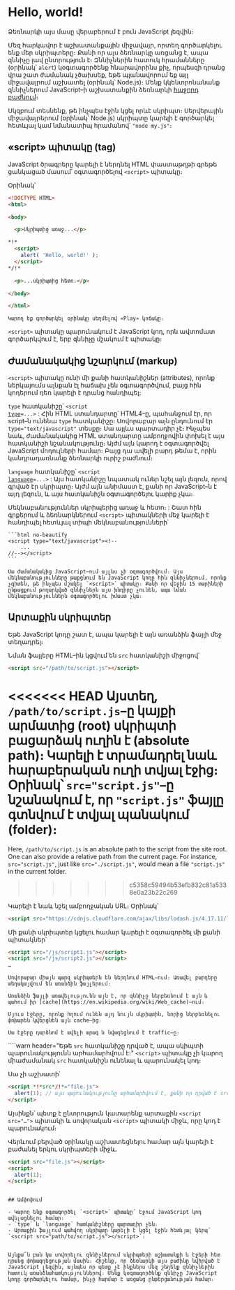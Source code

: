 # Hello, world!

Ձեռնարկի այս մասը վերաբերում է բուն JavaScript լեզվին։

Մեզ հարկավոր է աշխատանքային միջավայր, որտեղ գործարկելու ենք մեր սկրիպտերը։ Քանի որ այս ձեռնարկը առցանց է, ապա զննիչը լավ ընտրություն է։ Զննիչներին հատուկ հրամանները (օրինակ՝ `alert`) կօգտագործենք հնարավորինս քիչ, որպեսզի դրանց վրա շատ ժամանակ չծախսեք, եթե պլանավորում եք այլ միջավայրում աշխատել (օրինակ՝ Node.js)։ Մենք կկենտրոնանանք զննիչներում JavaScript–ի աշխատանքին ձեռնարկի [հաջորդ բաժնում](/ui)։

Սկզբում տեսնենք, թե ինչպես էջին կցել որևէ սկրիպտ։ Սերվերային միջավայրերում (օրինակ՝ Node.js) սկրիպտը կարելի է գործարկել հետևյալ կամ նմանատիպ հրամանով՝ `"node my.js"`։


## «script» պիտակը (tag)

JavaScript ծրագրերը կարելի է ներդնել HTML փաստաթղթի գրեթե ցանկացած մասում՝ օգտագործելով `<script>` պիտակը։

Օրինակ՝

```html run height=100
<!DOCTYPE HTML>
<html>

<body>

  <p>Սկրիպտից առաջ...</p>

*!*
  <script>
    alert( 'Hello, world!' );
  </script>
*/!*

  <p>...սկրիպտից հետո։</p>

</body>

</html>
```

```online
Կարող եք գործարկել օրինակը սեղմելով «Play» կոճակը։
```

`<script>` պիտակը պարունակում է JavaScript կոդ, որն ավտոմատ գործարկվում է, երբ զննիչը մշակում է պիտակը։


## Ժամանակակից նշարկում (markup)

`<script>` պիտակը ունի մի քանի հատկանիշներ (attributes), որոնք ներկայումս այնքան էլ հաճախ չեն օգտագործվում, բայց հին կոդերում դեռ կարելի է դրանց հանդիպել։

`type` հատկանիշը՝ <code>&lt;script <u>type</u>=...&gt;</code>
:  Հին HTML ստանդարտը՝ HTML4–ը, պահանջում էր, որ script–ն ունենա `type` հատկանիշը։ Սովորաբար այն ընդունում էր `type="text/javascript"` տեսքը։ Սա այլևս պարտադիր չէ։ Ինչպես նաև, ժամանակակից HTML ստանդարտը ամբողջովին փոխել է այս հատկանիշի նշանակությունը։ Այժմ այն կարող է օգտագործվել JavaScript մոդուլների համար։ Բայց դա ավելի բարդ թեմա է, որին կանդրադառնանք ձեռնարկի ուրիշ բաժնում։

`language` հատկանիշը՝ <code>&lt;script <u>language</u>=...&gt;</code>
: Այս հատկանիշը նպատակ ուներ նշել այն լեզուն, որով գրված էր սկրիպտը։ Այժմ այն անիմաստ է, քանի որ JavaScript–ն է այդ լեզուն, և այս հատկանիշն օգտագործելու կարիք չկա։

Մեկնաբանություններ սկրիպերից առաջ և հետո։
: Շատ հին գրքերում և ձեռնարկներում `<script>` պիտակների մեջ կարելի է հանդիպել հետևյալ տիպի մեկնաբանությունների՝

    ```html no-beautify
    <script type="text/javascript"><!--
        ...
    //--></script>
    ```

    Սա ժամանակակից JavaScript–ում այլևս չի օգտագործվում։ Այս մեկնաբանությունները թաքցնում են JavaScript կոդը հին զննիչներում, որոնք չգիտեն, թե ինչպես մշակել `<script>` պիտակը։ Քանի որ վեջին 15 տարիների ընթացքում թողարկված զննիչներն այս խնդիրը չունեն, ապա նման մեկնաբանություններն օգտագործելու իմաստ չկա։


## Արտաքին սկրիպտեր

Եթե JavaScript կոդը շատ է, ապա կարելի է այն առանձին ֆայլի մեջ տեղադրել։

Նման ֆայլերը HTML–ին կցվում են `src` հատկանիշի միջոցով՝

```html
<script src="/path/to/script.js"></script>
```

<<<<<<< HEAD
Այստեղ, `/path/to/script.js`–ը կայքի արմատից (root) սկրիպտի բացարձակ ուղին է (absolute path)։ Կարելի է տրամադրել նաև հարաբերական ուղի տվյալ էջից։ Օրինակ՝ `src="script.js"`–ը նշանակում է, որ `"script.js"` ֆայլը գտնվում է տվյալ պանակում (folder)։
=======
Here, `/path/to/script.js` is an absolute path to the script from the site root. One can also provide a relative path from the current page. For instance, `src="script.js"`, just like `src="./script.js"`, would mean a file `"script.js"` in the current folder.
>>>>>>> c5358c59494b53efb832c81a5338e0a23b22c269

Կարելի է նաև նշել ամբողջական URL։ Օրինակ՝

```html
<script src="https://cdnjs.cloudflare.com/ajax/libs/lodash.js/4.17.11/lodash.js"></script>
```

Մի քանի սկրիպտեր կցելու համար կարելի է օգտագործել մի քանի պիտակներ՝

```html
<script src="/js/script1.js"></script>
<script src="/js/script2.js"></script>
…
```

```smart
Սովորաբար միայն պարզ սկրիպտերն են ներդնում HTML–ում։ Առավել բարդերը տեղակայվում են առանձին ֆայլերում։

Առանձին ֆայլի առավելությունն այն է, որ զննիչը ներբեռնում է այն և պահում իր [cache](https://en.wikipedia.org/wiki/Web_cache)–ում։

Մյուս էջերը, որոնք հղում ունեն այդ նույն սկրիպտին, նորից ներբեռնելու փոխարեն կվերցնեն այն cache–ից։

Սա էջերը դարձնոմ է ավելի արագ և նվազեցնում է traffic–ը։
```

````warn header="Եթե `src` հատկանիշը դրված է, ապա սկիպտի պարունակությունն արհամարհվում է։"
`<script>` պիտակը չի կարող միաժամանակ `src` հատկանիշն ունենալ և պարունակել կոդ։

Սա չի աշխատի՝

```html
<script *!*src*/!*="file.js">
  alert(1); // այս պարունակությունը արհամարհվում է, քանի որ դրված է src հատկանիշը
</script>
```

Այսինքն՝ պետք է ընտրություն կատարենք արտաքին `<script src="…">` պիտակի և սովորական `<script>` պիտակի միջև, որը կոդ է պարունակում։

Վերևում բերված օրինակը աշխատեցնելու համար այն կարելի է բաժանել երկու սկրիպտերի միջև․

```html
<script src="file.js"></script>
<script>
  alert(1);
</script>
```
````

## Ամփոփում

- Կարող ենք օգտագործել `<script>` պիտակը՝ էջում JavaScript կոդ ավելացնելու համար։
- `type` և `language` հատկանիշները պարտադիր չեն։
- Արտաքին ֆայլում պահվող սկրիպտը կարելի է կցել էջին հետևյալ կերպ՝ `<script src="path/to/script.js"></script>`։


Այնքա՜ն բան կա սովորելու զննիչներում սկրիպտերի աշխատանքի և էջերի հետ դրանց փոխազդեցության մասին։ Հիշենք, որ ձեռնարկի այս բաժինը նվիրված է JavaScript լեզվին, այնպես որ պետք չէ ինքներս մեզ շեղենք զննիչներին հատուկ առանձնահատկություններով։ Մենք կօգտագործենք զննիչը JavaScript կոդը գործարկելու համար, ինչը հարմար է առցանց ընթերցանության համար։
